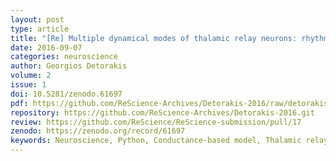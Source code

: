```yaml
---
layout: post
type: article
title: "[Re] Multiple dynamical modes of thalamic relay neurons: rhythmic bursting and intermittent phase-locking"
date: 2016-09-07
categories: neuroscience
author: Georgios Detorakis
volume: 2
issue: 1
doi: 10.5281/zenodo.61697
pdf: https://github.com/ReScience-Archives/Detorakis-2016/raw/detorakis/article/detorakis-2016.pdf
repository: https://github.com/ReScience-Archives/Detorakis-2016.git
review: https://github.com/ReScience/ReScience-submission/pull/17
zenodo: https://zenodo.org/record/61697
keywords: Neuroscience, Python, Conductance-based model, Thalamic relay neurons, Intermittent phase-locking, Spindle oscillation, Delta oscillation
---
```

